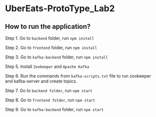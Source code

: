 # UberEats-ProtoType_Lab2

## How to run the application?
 Step 1. Go to `backend` folder, run `npm install`
 
 Step 2. Go to `frontend` folder, run `npm install`
 
 Step 3. Go to `kafka-backend` folder, run `npm install`
 
 Step 5. Install `Zookeeper` and `Apache Kafka`
 
 Step 6. Run the commands from `kafka-scripts.txt` file to run zookeeper and kafka-server and create topics.
 
 Step 7. Go to `backend folder`, run `npm start`
 
 Step 8. Go to `frontend folder`, run `npm start`
 
 Step 9. Go to `kafka-backend` folder, run `npm start`
 
